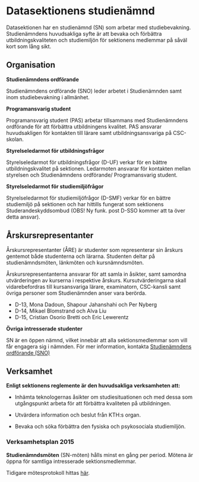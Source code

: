 # Datasektionens studienämnd

Datasektionen har en studienämnd (SN) som arbetar med studiebevakning.
Studienämndens huvudsakliga syfte är att bevaka och förbättra
utbildningskvaliteten och studiemiljön för sektionens medlemmar på såväl
kort som lång sikt.

## Organisation

**Studienämndens ordförande**

Studienämndens ordförande (SNO) leder arbetet i Studienämnden samt inom
studiebevakning i allmänhet.

**Programansvarig student**

Programansvarig student (PAS) arbetar tillsammans med Studienämndens
ordförande för att förbättra utbildningens kvalitet. PAS ansvarar
huvudsakligen för kontakten till lärare samt utbildningsansvariga på
CSC-skolan.

**Styrelseledarmot för utbildningsfrågor**

Styrelseledarmot för utbildningsfrågor (D-UF) verkar för en bättre
utbildningskvalitet på sektionen. Ledarmoten ansvarar för kontakten
mellan styrelsen och Studienämndens ordförande/ Programansvarig student.

**Styrelseledarmot för studiemiljöfrågor**

Styrelseledarmot för studiemiljöfrågor (D-SMF) verkar för en bättre
studiemiljö på sektionen och har hittills fungerat som sektionens
Studerandeskyddsombud (OBS! Ny funk. post D-SSO kommer att ta över detta
ansvar).

## Årskursrepresentanter

Årskursrepresentanter (ÅRE) är studenter som representerar sin årskurs
gentemot både studenterna och lärarna. Studenten deltar på
studienämndsmöten, länkmöten och kursnämndsmöten.

Årskursrepresentanterna ansvarar för att samla in åsikter, samt samordna
utvärderingen av kurserna i respektive årskurs. Kursutvärderingarna
skall vidarebefordras till kursansvariga lärare, examinatorn, CSC-kansli
samt övriga personer som Studienämnden anser vara berörda.

* D-13, Mona Dadoun, Shapour Jahanshahi och Per Nyberg
* D-14, Mikael Blomstrand och Alva Liu
* D-15, Cristian Osorio Bretti och Eric Lewerentz

**Övriga intresserade studenter**

SN är en öppen nämnd, vilket innebär att alla sektionsmedlemmar som vill
får engagera sig i nämnden. För mer information, kontakta
[Studienämndens ordförande (SNO)](/sektionen/funktionarsposter/4)

## Verksamhet

**Enligt sektionens reglemente är den huvudsakliga verksamheten att:**

* Inhämta teknologernas åsikter om studiesituationen och med dessa som utgångspunkt arbeta för att förbättra kvaliteten på utbildningen.

* Utvärdera information och beslut från KTH:s organ.

* Bevaka och söka förbättra den fysiska och psykosociala studiemiljön.

### Verksamhetsplan 2015

**Studienämndsmöten** (SN-möten) hålls minst en gång per period. Mötena är
öppna för samtliga intresserade sektionsmedlemmar.

Tidigare mötesprotokoll hittas
[här](http://datasektionen.se/studier/motesprotokoll).
